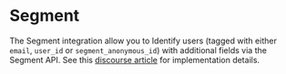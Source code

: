 # Segment

The Segment integration allow you to Identify users (tagged with either `email`, `user_id` or `segment_anonymous_id`) with additional fields via the Segment API. See this [discourse article](https://discourse.looker.com/t/looker-integrations-segment/5420) for implementation details.
